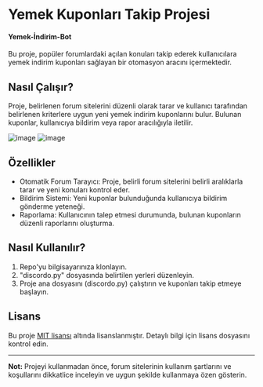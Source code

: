 # Yemek Kuponları Takip Projesi
#### Yemek-İndirim-Bot

Bu proje, popüler forumlardaki açılan konuları takip ederek kullanıcılara yemek indirim kuponları sağlayan bir otomasyon aracını içermektedir.

## Nasıl Çalışır?

Proje, belirlenen forum sitelerini düzenli olarak tarar ve kullanıcı tarafından belirlenen kriterlere uygun yeni yemek indirim kuponlarını bulur. Bulunan kuponlar, kullanıcıya bildirim veya rapor aracılığıyla iletilir.

![image](https://github.com/hakanyigitertemur/Yemek-Kuponu-Takip/assets/33597587/3ac205be-92d8-4f18-8a2f-44d73c4de793)
![image](https://github.com/hakanyigitertemur/Yemek-Kuponu-Takip/assets/33597587/cb49e0ec-5569-43c3-8645-61704e828162)


## Özellikler

- Otomatik Forum Tarayıcı: Proje, belirli forum sitelerini belirli aralıklarla tarar ve yeni konuları kontrol eder.
- Bildirim Sistemi: Yeni kuponlar bulunduğunda kullanıcıya bildirim gönderme yeteneği.
- Raporlama: Kullanıcının talep etmesi durumunda, bulunan kuponların düzenli raporlarını oluşturma.

## Nasıl Kullanılır?

1. Repo'yu bilgisayarınıza klonlayın.
2. "discordo.py" dosyasında belirtilen yerleri düzenleyin.
3. Proje ana dosyasını (discordo.py) çalıştırın ve kuponları takip etmeye başlayın.


## Lisans

Bu proje [MIT lisansı](LICENSE) altında lisanslanmıştır. Detaylı bilgi için lisans dosyasını kontrol edin.

---
**Not:** Projeyi kullanmadan önce, forum sitelerinin kullanım şartlarını ve koşullarını dikkatlice inceleyin ve uygun şekilde kullanmaya özen gösterin.

